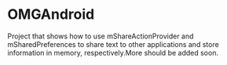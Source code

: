 # OMGAndroid
Project that shows how to use mShareActionProvider and mSharedPreferences to share text to other applications
 and store information in memory, respectively.More should be added soon.


